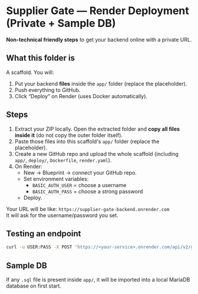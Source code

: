 # Supplier Gate — Render Deployment (Private + Sample DB)
**Non-technical friendly steps** to get your backend online with a private URL.

## What this folder is
A scaffold. You will: 
1) Put your backend **files** inside the `app/` folder (replace the placeholder).
2) Push everything to GitHub.
3) Click “Deploy” on Render (uses Docker automatically).

## Steps
1) Extract your ZIP locally. Open the extracted folder and **copy all files inside it** (do not copy the outer folder itself).
2) Paste those files into this scaffold's `app/` folder (replace the placeholder).
3) Create a new GitHub repo and upload the whole scaffold (including `app/`, `deploy/`, `Dockerfile`, `render.yaml`).
4) On Render:
   - New → Blueprint → connect your GitHub repo.
   - Set environment variables:
     - `BASIC_AUTH_USER` = choose a username
     - `BASIC_AUTH_PASS` = choose a strong password
   - Deploy.

Your URL will be like: `https://supplier-gate-backend.onrender.com`  
It will ask for the username/password you set.

## Testing an endpoint
```bash
curl -u USER:PASS -X POST "https://<your-service>.onrender.com/api/v2/getMainCategories"      -d "requestedAPI=getMainCategories"
```

## Sample DB
If any `.sql` file is present inside `app/`, it will be imported into a local MariaDB database on first start.
